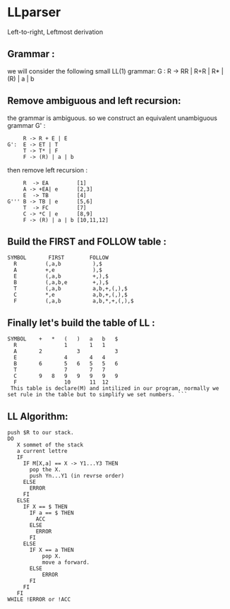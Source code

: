 # LLparser
Left-to-right, Leftmost derivation

## Grammar :

we will consider the following small LL(1) grammar: 
G : R -> RR | R+R | R* | (R) | a | b

## Remove ambiguous and left recursion:

the grammar is ambiguous. so we construct an equivalent unambiguous grammar G' :
```
     R -> R + E | E
G':  E -> ET | T
     T -> T* | F
     F -> (R) | a | b
```
then remove left recursion :
```
     R  -> EA         [1]
     A -> +EA| e      [2,3]
     E  -> TB         [4]
G''' B -> TB | e      [5,6]
     T  -> FC         [7]
     C -> *C | e      [8,9]
     F -> (R) | a | b [10,11,12]
```

## Build the FIRST and FOLLOW table :
```
SYMBOL	     FIRST	      FOLLOW
  R         (,a,b          ),$
  A         +,e            ),$
  E         (,a,b          +,),$
  B         (,a,b,e        +,),$ 
  T         (,a,b          a,b,+,(,),$
  C         *,e            a,b,+,(,),$
  F         (,a,b          a,b,*,+,(,),$
```

## Finally let's build the table of LL :
```
SYMBOL    +   *   (   )   a   b   $
  R               1       1   1         
  A       2           3           3
  E               4       4   4
  B       6       5   6   5   5   6
  T               7       7   7
  C       9   8   9   9   9   9   9
  F               10      11  12
 This table is declare(M) and intilized in our program, normally we set rule in the table but to simplify we set numbers. ```
```

## LL Algorithm:
 ```
 push $R to our stack.
 DO
    X sommet of the stack
    a current lettre
    IF
      IF M[X,a] == X -> Y1...Y3 THEN
        pop the X.
        push Yn...Y1 (in revrse order)
      ELSE
        ERROR
      FI
    ELSE
      IF X == $ THEN
        IF a == $ THEN
          ACC
        ELSE
          ERROR
        FI
      ELSE
        IF X == a THEN
            pop X.
            move a forward.
        ELSE
            ERROR
        FI
      FI
    FI
 WHILE !ERROR or !ACC
```
